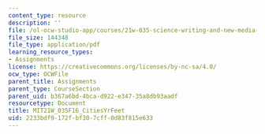 ```yaml
---
content_type: resource
description: ''
file: /ol-ocw-studio-app/courses/21w-035-science-writing-and-new-media-communicating-science-to-the-public-fall-2016/2233bdf9172fbf307cff0d83f815e633_MIT21W_035F16_CitiesYrFeet.pdf
file_size: 144348
file_type: application/pdf
learning_resource_types:
- Assignments
license: https://creativecommons.org/licenses/by-nc-sa/4.0/
ocw_type: OCWFile
parent_title: Assignments
parent_type: CourseSection
parent_uid: b367a6bd-4bca-d922-e347-35a8db93aadf
resourcetype: Document
title: MIT21W_035F16_CitiesYrFeet
uid: 2233bdf9-172f-bf30-7cff-0d83f815e633
---
```

